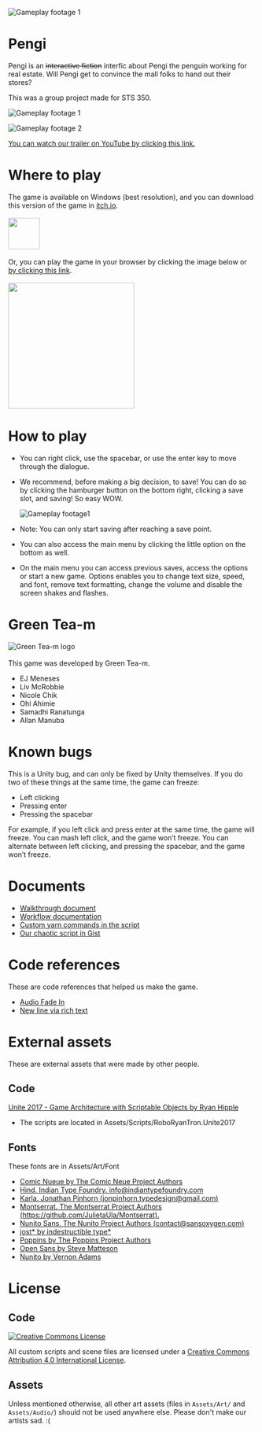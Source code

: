 ![Gameplay footage 1](/Docs/pengi-header03.gif)
# Pengi
Pengi is an ~~interactive fiction~~ interfic about Pengi the penguin working for real estate.
Will Pengi get to convince the mall folks to hand out their stores?

This was a group project made for STS 350.

![Gameplay footage 1](/Docs/GameplayFootage01.gif)<br/>

![Gameplay footage 2](/Docs/GameplayFootage02.gif)<br/>

[You can watch our trailer on YouTube by clicking this link.](https://www.youtube.com/watch?v=4P3LrOflOBQ&feature=youtu.be)

# Where to play
The game is available on Windows (best resolution), and you can download this version of the game in [itch.io](https://turnipxenon.itch.io/pengi). <br/><br/>
<a href="https://turnipxenon.itch.io/pengi"><img src="https://static.itch.io/images/badge.svg" height="64"></a><br><br>
Or, you can play the game in your browser by clicking the image below or [by clicking this link](https://greentea-m.github.io/Pengi/). <br/><br/>
<a href="https://greentea-m.github.io/Pengi/"><img src="/Docs/play-in-browser-button.png" height="256"></a>

# How to play
* You can right click, use the spacebar, or use the enter key to move through the dialogue. 
* We recommend, before making a big decision, to save! You can do so by clicking the hamburger button on the bottom right, 
clicking a save slot, and saving! So easy WOW. 
  
  ![Gameplay footage1](/Docs/HamburgerLocation.png)<br/>
  
* Note: You can only start saving after reaching a save point.
* You can also access the main menu by clicking the little option on the bottom as well. 
* On the main menu you can access previous saves, access the options or start a new game. 
Options enables you to change text size, speed, and font, remove text formatting, change the volume and 
disable the screen shakes and flashes.

# Green Tea-m
![Green Tea-m logo](Docs/Tea_Logo.gif)
<br/><br/>
This game was developed by Green Tea-m.
* EJ Meneses
* Liv McRobbie
* Nicole Chik
* Ohi Ahimie
* Samadhi Ranatunga
* Allan Manuba

# Known bugs
This is a Unity bug, and can only be fixed by Unity themselves. If you do two of these things at the same time, 
the game can freeze:

* Left clicking
* Pressing enter
* Pressing the spacebar

For example, if you left click and press enter at the same time, the game will freeze. You can mash left click, 
and the game won’t freeze. You can alternate between left clicking, and pressing the spacebar, and the game won’t freeze.

# Documents
* [Walkthrough document](Docs/PENGI%20Walkthrough.pdf)
* [Workflow documentation](Docs/Public%20workflow%20documentation.pdf)
* [Custom yarn commands in the script](Docs/CustomCommands.md)
* [Our chaotic script in Gist](https://gist.github.com/TurnipXenon/634bd8024ef23ecea396539316ea7efd)

# Code references
These are code references that helped us make the game.
* [Audio Fade In](https://stackoverflow.com/questions/57527257/audio-fade-in-out-with-c-sharp-in-unity)
* [New line via rich text](http://digitalnativestudios.com/forum/index.php?topic=1199.0)

# External assets
These are external assets that were made by other people.
## Code
[Unite 2017 - Game Architecture with Scriptable Objects by Ryan Hipple](https://github.com/roboryantron/Unite2017)
- The scripts are located in Assets/Scripts/RoboRyanTron.Unite2017

## Fonts
These fonts are in Assets/Art/Font
* [Comic Nueue by The Comic Neue Project Authors](https://github.com/crozynski/comicneue)
* [Hind. Indian Type Foundry. info@indiantypefoundry.com](https://fonts.google.com/specimen/Hind#about)
* [Karla. Jonathan Pinhorn (jonpinhorn.typedesign@gmail.com)](https://github.com/googlefonts/karla)
* [Montserrat. The Montserrat Project Authors (https://github.com/JulietaUla/Montserrat).](https://github.com/JulietaUla/Montserrat)
* [Nunito Sans. The Nunito Project Authors (contact@sansoxygen.com)](https://fonts.google.com/specimen/Nunito+Sans#license)
* [jost* by indestructible type*](https://indestructibletype.com/Jost.html)
* [Poppins by The Poppins Project Authors](https://github.com/itfoundry/Poppins)
* [Open Sans by Steve Matteson](https://fonts.google.com/specimen/Open+Sans#about)
* [Nunito by Vernon Adams](https://github.com/googlefonts/nunito)

# License
## Code
<a rel="license" href="http://creativecommons.org/licenses/by/4.0/"><img alt="Creative Commons License" style="border-width:0" src="https://i.creativecommons.org/l/by/4.0/88x31.png" /></a>

All custom scripts and scene files are licensed under a <a rel="license" href="http://creativecommons.org/licenses/by/4.0/">Creative Commons Attribution 4.0 International License</a>.

## Assets
Unless mentioned otherwise, all other art assets (files in `Assets/Art/` and `Assets/Audio/`) should not be used anywhere else. Please don't make our artists sad. :(
